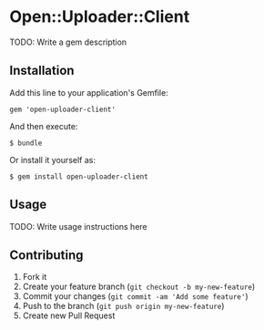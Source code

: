 # Open::Uploader::Client

TODO: Write a gem description

## Installation

Add this line to your application's Gemfile:

    gem 'open-uploader-client'

And then execute:

    $ bundle

Or install it yourself as:

    $ gem install open-uploader-client

## Usage

TODO: Write usage instructions here

## Contributing

1. Fork it
2. Create your feature branch (`git checkout -b my-new-feature`)
3. Commit your changes (`git commit -am 'Add some feature'`)
4. Push to the branch (`git push origin my-new-feature`)
5. Create new Pull Request
